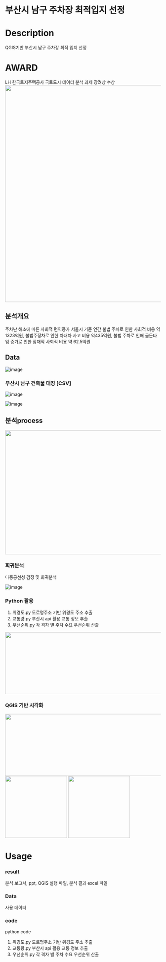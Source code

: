 # 부산시 남구 주차장 최적입지 선정

# Description
QGIS기반 부산시 남구 주차장 최적 입지 선정

# AWARD

LH 한국토지주택공사 국토도시 데이터 분석 과제 장려상 수상
<img src="https://user-images.githubusercontent.com/79688191/145766676-9f163d8b-0536-4f6a-8b41-d82ec48f7d91.jpg"  width="600" height="700"/>


## 분석개요
주차난 해소에 따른 사회적 편익증가 
서울시 기준 연간 불법 주차로 인한 사회적 비용 약1323억원, 불법주정차로 인한 차대차 사고 비용 약435억원, 불법 주차로 인해 골든타임 증가로 인한 잠재적 사회적 비용 약 62.5억원


## Data
![image](https://user-images.githubusercontent.com/79688191/145759285-40531595-1b04-454b-b4e1-245f2a78af06.png)

### 부산시 남구 건축물 대장 [CSV]
![image](https://user-images.githubusercontent.com/79688191/145759509-1467f3db-44d5-4b9a-aaa0-6ea3893b0bd6.png)

![image](https://user-images.githubusercontent.com/79688191/145759529-92e722bd-e46c-4413-ab3d-4c1a0815ab49.png)


## 분석process 

<img src="https://user-images.githubusercontent.com/79688191/145759577-7935f88f-6c04-4680-ba00-971d1b86e130.png" width="800" height="400"/>


### 회귀분석
다중공선성 검정 및 회귀분석

![image](https://user-images.githubusercontent.com/79688191/145759678-e564ed5c-becc-4dd9-974f-fc0143f52160.png)

### Python 활용 
1. 위경도.py 도로명주소 기반 위경도 주소 추출
2. 교통량.py 부산시 api 활용 교통 정보 추출
3. 우선순위.py 각 격자 별 주차 수요 우선순위 산출
                                                                                                                                         
<img src="https://user-images.githubusercontent.com/79688191/145759695-e30ca5cd-7d24-44eb-b444-7cd0a087000f.png"  width="600" height="200"/>
                                                                                                                                         
### QGIS 기반 시각화
<img src="https://user-images.githubusercontent.com/79688191/145760501-fabf86fa-156e-4dd5-a4d4-c9446ac939d0.png" width="600" height="200"/>
<img src="https://user-images.githubusercontent.com/79688191/145760930-21c528db-dc71-46e5-846c-62b6af4366e5.png" width="200" height="200"/>
<img src="https://user-images.githubusercontent.com/79688191/145760939-445f5615-fd93-4811-a6cc-329cf3d745b6.png" width="200" height="200"/>





# Usage
### result 
 분석 보고서, ppt, QGIS 실행 파일, 분석 결과 excel 파일

### Data
 사용 데이터

### code
 python code
1. 위경도.py 도로명주소 기반 위경도 주소 추출
2. 교통량.py 부산시 api 활용 교통 정보 추출
3. 우선순위.py 각 격자 별 주차 수요 우선순위 산출
